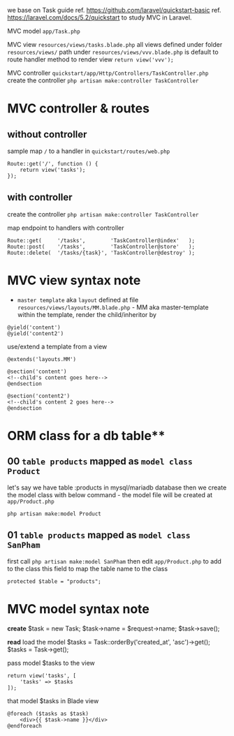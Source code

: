 we base on Task guide ref. https://github.com/laravel/quickstart-basic
                      ref. https://laravel.com/docs/5.2/quickstart 
to study MVC in Laravel.


MVC model   `app/Task.php`

MVC view    `resources/views/tasks.blade.php`
            all views defined under folder `resources/views/`
            path under `resources/views/vvv.blade.php` is default to route handler method to render view `return view('vvv');`
            
MVC controller  `quickstart/app/Http/Controllers/TaskController.php`
                create the controller `php artisan make:controller TaskController`


# MVC controller & routes

## without controller
sample map `/` to a handler in `quickstart/routes/web.php`
```
Route::get('/', function () {
    return view('tasks');
});
```

## with controller
create the controller `php artisan make:controller TaskController`

map endpoint to handlers with controller
```
Route::get(     '/tasks',        'TaskController@index'   );
Route::post(    '/tasks',        'TaskController@store'   );
Route::delete(  '/tasks/{task}', 'TaskController@destroy' );
```


# MVC view syntax note
* `master template` aka `layout` defined at file `resources/views/layouts/MM.blade.php` - MM aka master-template
within the template, render the child/inheritor by 
```
@yield('content')
@yield('content2')
```


use/extend a template from a view
```
@extends('layouts.MM')

@section('content')
<!--child's content goes here-->
@endsection

@section('content2')
<!--child's content 2 goes here-->
@endsection
```


# ORM class for a db table**

## 00 `table products` mapped as `model class Product` 
let's say we have table :products in mysql/mariadb database
then we create the model class with below command - the model file will be created at `app/Product.php`
```
php artisan make:model Product
```


## 01 `table products` mapped as `model class SanPham` 
first call `php artisan make:model SanPham` 
then edit `app/Product.php` to add to the class this field to map the table name to the class
```
protected $table = "products";
```


# MVC model syntax note
**create**
$task = new Task;
$task->name = $request->name;
$task->save();

**read**
load the model
$tasks = Task::orderBy('created_at', 'asc')->get();
$tasks = Task->get();

pass model $tasks to the view
```
return view('tasks', [
    'tasks' => $tasks
]);
```

that model $tasks in Blade view 
```
@foreach ($tasks as $task)
    <div>{{ $task->name }}</div>
@endforeach
```
